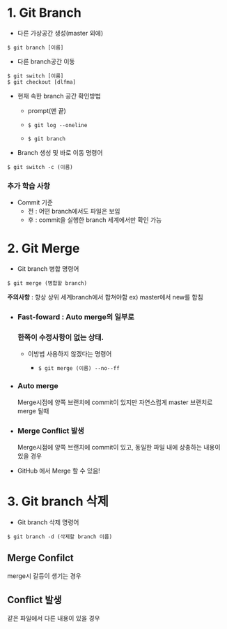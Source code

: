 # 1. Git Branch

- 다른 가상공간 생성(master 외에)

```shell
$ git branch [이름]	
```

- 다른 branch공간 이동

```shell
$ git switch [이름] 
$ git checkout [dlfma]
```

- 현재 속한 branch 공간 확인방법

  - prompt(맨 끝)

  - ```shell
    $ git log --oneline	
    ```

  - ```shell
    $ git branch
    ```

- Branch 생성 및 바로 이동 명령어

```shell
$ git switch -c (이름)
```



### 추가 학습 사항

- Commit 기준
  - 전 : 어떤 branch에서도 파일은 보임
  - 후 : commit을 실행한 branch 세계에서만 확인 가능

# 2. Git Merge

- Git branch 병합 명령어

```shell
$ git merge (병합할 branch)
```

__주의사항__ :  항상 상위 세계branch에서 합쳐야함 ex) master에서 new를 합침

- ### Fast-foward : Auto merge의 일부로 

  ### 한쪽이 수정사항이 없는 상태.

  - 이방법 사용하지 않겠다는 명령어

    - ```shell
      $ git merge (이름) --no--ff
      ```

- ### Auto merge  

  Merge시점에 양쪽 브랜치에 commit이 있지만  자연스럽게 master 브랜치로 merge 될때

- ### Merge Conflict 발생 

   Merge시점에 양쪽 브랜치에 commit이 있고, 동일한 파일 내에 상충하는 내용이 있을 경우

- GitHub 에서 Merge 할 수 있음! 

# 3. Git branch 삭제

- Git branch 삭제 명령어

```shell
$ git branch -d (삭제할 branch 이름)
```





## Merge Confilct

merge시 갈등이 생기는 경우



## Conflict 발생

같은 파일에서 다른 내용이 있을 경우

